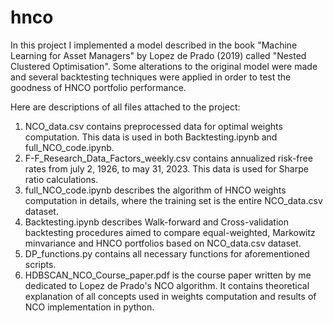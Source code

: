 # hnco
In this project I implemented a model described in the book "Machine Learning for Asset Managers" by Lopez de Prado (2019) called "Nested Clustered Optimisation".  Some alterations to the original model were made and several backtesting techniques were applied in order to test the goodness of HNCO portfolio performance.

Here are descriptions of all files attached to the project:
1. NCO_data.csv contains preprocessed data for optimal weights computation. This data is used in both Backtesting.ipynb and full_NCO_code.ipynb.
2. F-F_Research_Data_Factors_weekly.csv contains annualized risk-free rates from july 2, 1926, to may 31, 2023. This data is used for Sharpe ratio calculations.
3. full_NCO_code.ipynb describes the algorithm of HNCO weights computation in details, where the training set is the entire NCO_data.csv dataset.
4. Backtesting.ipynb describes Walk-forward and Cross-validation backtesting procedures aimed to compare equal-weighted, Markowitz minvariance and HNCO portfolios based on NCO_data.csv dataset.
5. DP_functions.py contains all necessary functions for aforementioned scripts.
6. HDBSCAN_NCO_Course_paper.pdf is the course paper written by me dedicated to Lopez de Prado's NCO algorithm. It contains theoretical explanation of all concepts used in weights computation and results of NCO implementation in python.
